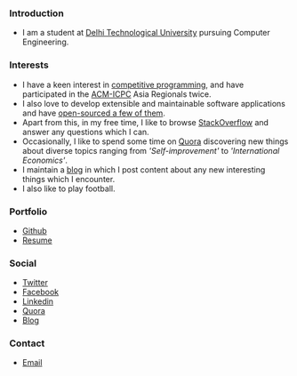 ### Introduction
 - I am a student at [Delhi Technological University](http://dtu.ac.in/) pursuing Computer Engineering.

### Interests
 - I have a keen interest in [competitive programming](https://en.wikipedia.org/wiki/Competitive_programming), and have participated in the [ACM-ICPC](https://en.wikipedia.org/wiki/ACM_International_Collegiate_Programming_Contest) Asia Regionals twice.
 - I also love to develop extensible and maintainable software applications and have [open-sourced a few of them](https://github.com/Anmol-Singh-Jaggi?tab=repositories).
 - Apart from this, in my free time, I like to browse [StackOverflow](http://stackoverflow.com/users/1925388/anmol-singh-jaggi) and answer any questions which I can.
 - Occasionally, I like to spend some time on [Quora](https://www.quora.com/Anmol-Singh-Jaggi) discovering new things about diverse topics ranging from _'Self-improvement'_ to _'International Economics'_.
 - I maintain a [blog](https://anmolsinghjaggi.wordpress.com/) in which I post content about any new interesting things which I encounter.
 - I also like to play football.

### Portfolio
 - [Github](https://github.com/Anmol-Singh-Jaggi)
 - [Resume](https://drive.google.com/file/d/0Bw239KLrN7zoVkZ5NUsxaV9FQ00/view?usp=sharing)

### Social
 - [Twitter](https://twitter.com/anmolsinghjaggi)
 - [Facebook](https://www.facebook.com/The.Knight.Coder)
 - [Linkedin](https://in.linkedin.com/in/anmolsinghjaggi)
 - [Quora](https://www.quora.com/Anmol-Singh-Jaggi)
 - [Blog](https://anmolsinghjaggi.wordpress.com/)

### Contact
 - [Email](http://goo.gl/oVVZ2y)
